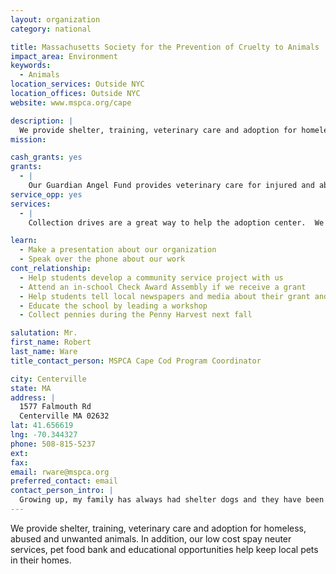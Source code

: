 ```yaml
---
layout: organization
category: national

title: Massachusetts Society for the Prevention of Cruelty to Animals
impact_area: Environment
keywords: 
  - Animals
location_services: Outside NYC
location_offices: Outside NYC
website: www.mspca.org/cape

description: |
  We provide shelter, training, veterinary care and adoption for homeless, abused and unwanted animals.  In addition, our low cost spay neuter services, pet food bank and educational opportunities help keep local pets in their homes.
mission: 

cash_grants: yes
grants: 
  - |
    Our Guardian Angel Fund provides veterinary care for injured and abused animals prior to adoption.  Ongoing funding needed.  Average cost for treatment is $150 per animal.
service_opp: yes
services: 
  - |
    Collection drives are a great way to help the adoption center.  We always need blankets, towels, bleach, laundry detergent, dish detergent, paper towels and clay cat litter.

learn: 
  - Make a presentation about our organization
  - Speak over the phone about our work
cont_relationship: 
  - Help students develop a community service project with us
  - Attend an in-school Check Award Assembly if we receive a grant
  - Help students tell local newspapers and media about their grant and/or project with us
  - Educate the school by leading a workshop
  - Collect pennies during the Penny Harvest next fall

salutation: Mr.
first_name: Robert
last_name: Ware
title_contact_person: MSPCA Cape Cod Program Coordinator

city: Centerville
state: MA
address: |
  1577 Falmouth Rd  
  Centerville MA 02632
lat: 41.656619
lng: -70.344327
phone: 508-815-5237
ext: 
fax: 
email: rware@mspca.org
preferred_contact: email
contact_person_intro: |
  Growing up, my family has always had shelter dogs and they have been a big part of our family.  I have been lucky enough to start working with the MSPCA and now I get to help these animals everyday.  We've worked with Common Cents schools in the past and you can make a huge difference in animals' lives by getting involved
---
```

We provide shelter, training, veterinary care and adoption for homeless, abused and unwanted animals.  In addition, our low cost spay neuter services, pet food bank and educational opportunities help keep local pets in their homes.